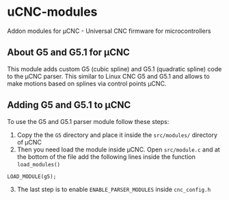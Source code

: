 # uCNC-modules

Addon modules for µCNC - Universal CNC firmware for microcontrollers

## About G5 and G5.1 for µCNC

This module adds custom G5 (cubic spline) and G5.1 (quadratic spline) code to the µCNC parser. This similar to Linux CNC G5 and G5.1 and allows to make motions based on splines via control points µCNC.

## Adding G5 and G5.1 to µCNC

To use the G5 and G5.1 parser module follow these steps:

1. Copy the the `G5` directory and place it inside the `src/modules/` directory of µCNC
2. Then you need load the module inside µCNC. Open `src/module.c` and at the bottom of the file add the following lines inside the function `load_modules()`

```
LOAD_MODULE(g5);
```

3. The last step is to enable `ENABLE_PARSER_MODULES` inside `cnc_config.h`
